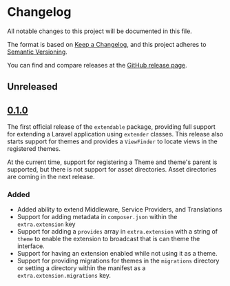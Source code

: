 # Changelog

All notable changes to this project will be documented in this file.

The format is based on [Keep a Changelog](https://keepachangelog.com/en/1.0.0/),
and this project adheres to [Semantic Versioning](https://semver.org/spec/v2.0.0.html).

You can find and compare releases at the [GitHub release page](https://github.com/responseams/extend/releases).

## Unreleased

## [0.1.0](https://github.com/lavrahq/extendable/releases/tag/v0.1.0)

The first official release of the `extendable` package, providing full support for extending
a Laravel application using `extender` classes. This release also starts support for themes and
provides a `ViewFinder` to locate views in the registered themes.

At the current time, support for registering a Theme and theme's parent is supported, but there is
not support for asset directories. Asset directories are coming in the next release.

### Added

-   Added ability to extend Middleware, Service Providers, and Translations
-   Support for adding metadata in `composer.json` within the `extra.extension` key
-   Support for adding a `provides` array in `extra.extension` with a string of `theme` to enable
    the extension to broadcast that is can theme the interface.
-   Support for having an extension enabled while not using it as a theme.
-   Support for providing migrations for themes in the `migrations` directory or setting a directory within the
    manifest as a `extra.extension.migrations` key.
